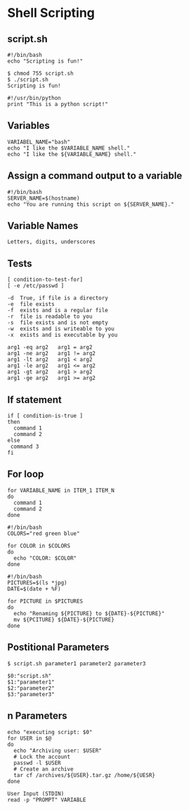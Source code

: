 # Shell Scripting

## script.sh

	#!/bin/bash
	echo "Scripting is fun!"

	$ chmod 755 script.sh
	$ ./script.sh
	Scripting is fun!

	#!/usr/bin/python
	print "This is a python script!"

## Variables
	
	VARIABEL_NAME="bash"
	echo "I like the $VARIABLE_NAME shell."
	echo "I like the ${VARIABLE_NAME} shell."

## Assign a command output to a variable
	
	#!/bin/bash
	SERVER_NAME=$(hostname)
	echo "You are running this script on ${SERVER_NAME}."

## Variable Names
	
	Letters, digits, underscores

## Tests
	
	[ condition-to-test-for]
	[ -e /etc/passwd ]

	-d	True, if file is a directory
	-e	file exists
	-f	exists and is a regular file
	-r	file is readable to you
	-s	file exists and is not empty
	-w	exists and is writeable to you
	-x	exists and is executable by you

	arg1 -eq arg2	arg1 = arg2
	arg1 -ne arg2	arg1 != arg2
	arg1 -lt arg2	arg1 < arg2
	arg1 -le arg2	arg1 <= arg2
	arg1 -gt arg2	arg1 > arg2
	arg1 -ge arg2	arg1 >= arg2

## If statement
	
	if [ condition-is-true ]
	then
	  command 1
	  command 2
	else
	 command 3
	fi

## For loop
	
	for VARIABLE_NAME in ITEM_1 ITEM_N
	do
	  command 1
	  command 2
	done

	#!/bin/bash
	COLORS="red green blue"

	for COLOR in $COLORS
	do
	  echo "COLOR: $COLOR"
	done

	#!/bin/bash
	PICTURES=$(ls *jpg)
	DATE=$(date + %F)

	for PICTURE in $PICTURES
	do
	  echo "Renaming ${PICTURE} to ${DATE}-${PICTURE}"
	  mv ${PCITURE} ${DATE}-${PICTURE}
	done

## Postitional Parameters
	
	$ script.sh parameter1 parameter2 parameter3

	$0:"script.sh"
	$1:"parameter1"
	$2:"parameter2"
	$3:"parameter3"

## n Parameters
	
	echo "executing script: $0"
	for USER in $@
	do
	  echo "Archiving user: $USER"
	  # Lock the account
	  passwd -l $USER
	  # Create an archive
	  tar cf /archives/${USER}.tar.gz /home/${UESR}
	done

	User Input (STDIN)
	read -p "PROMPT" VARIABLE
